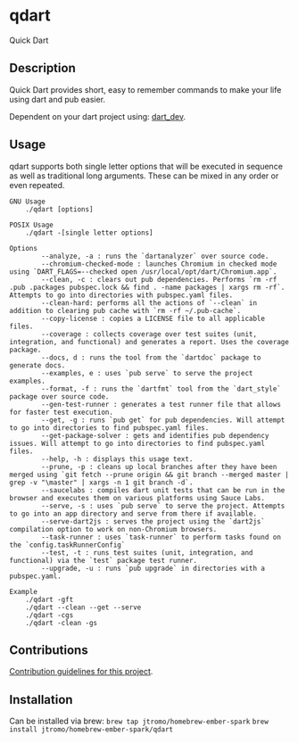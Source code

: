 # qdart

Quick Dart

## Description
Quick Dart provides short, easy to remember commands to make your life using dart and pub easier.

Dependent on your dart project using: [dart_dev](https://pub.dartlang.org/packages/dart_dev).

## Usage
qdart supports both single letter options that will be executed in sequence as well as traditional long arguments. These can be mixed in any order or even repeated.

```
GNU Usage
    ./qdart [options]

POSIX Usage
    ./qdart -[single letter options]

Options
        --analyze, -a : runs the `dartanalyzer` over source code.
        --chromium-checked-mode : launches Chromium in checked mode using `DART_FLAGS=--checked open /usr/local/opt/dart/Chromium.app`.
        --clean, -c : clears out pub dependencies. Performs `rm -rf .pub .packages pubspec.lock && find . -name packages | xargs rm -rf`. Attempts to go into directories with pubspec.yaml files.
        --clean-hard: performs all the actions of `--clean` in addition to clearing pub cache with `rm -rf ~/.pub-cache`.
        --copy-license : copies a LICENSE file to all applicable files.
        --coverage : collects coverage over test suites (unit, integration, and functional) and generates a report. Uses the coverage package.
        --docs, d : runs the tool from the `dartdoc` package to generate docs.
        --examples, e : uses `pub serve` to serve the project examples.
        --format, -f : runs the `dartfmt` tool from the `dart_style` package over source code.
        --gen-test-runner : generates a test runner file that allows for faster test execution.
        --get, -g : runs `pub get` for pub dependencies. Will attempt to go into directories to find pubspec.yaml files.
        --get-package-solver : gets and identifies pub dependency issues. Will attempt to go into directories to find pubspec.yaml files.
        --help, -h : displays this usage text.
        --prune, -p : cleans up local branches after they have been merged using `git fetch --prune origin && git branch --merged master | grep -v "\master" | xargs -n 1 git branch -d`.
        --saucelabs : compiles dart unit tests that can be run in the browser and executes them on various platforms using Sauce Labs.
        --serve, -s : uses `pub serve` to serve the project. Attempts to go into an app directory and serve from there if available.
        --serve-dart2js : serves the project using the `dart2js` compilation option to work on non-Chromium browsers.
        --task-runner : uses `task-runner` to perform tasks found on the `config.taskRunnerConfig`
        --test, -t : runs test suites (unit, integration, and functional) via the `test` package test runner.
        --upgrade, -u : runs `pub upgrade` in directories with a pubspec.yaml.

Example
    ./qdart -gft
    ./qdart --clean --get --serve
    ./qdart -cgs
    ./qdart -clean -gs
```

## Contributions
[Contribution guidelines for this project](.github/CONTRIBUTING.md).

## Installation
Can be installed via brew:
```brew tap jtromo/homebrew-ember-spark```
```brew install jtromo/homebrew-ember-spark/qdart```
